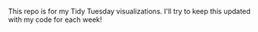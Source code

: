 This repo is for my Tidy Tuesday visualizations. I'll try to keep this updated with my code for each week!
